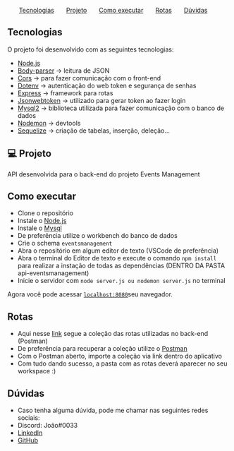 <p align="center">
  <a href="#-tecnologias">Tecnologias</a>&nbsp;&nbsp;&nbsp;&nbsp;&nbsp;&nbsp;
  <a href="#-projeto">Projeto</a>&nbsp;&nbsp;&nbsp;&nbsp;&nbsp;&nbsp;
  <a href="#-como-executar">Como executar</a>&nbsp;&nbsp;&nbsp;&nbsp;&nbsp;&nbsp;
  <a href="#-rotas">Rotas</a>&nbsp;&nbsp;&nbsp;&nbsp;&nbsp;&nbsp;
  <a href="#-duvidas">Dúvidas</a>&nbsp;&nbsp;&nbsp;&nbsp;&nbsp;&nbsp;
</p>

##  Tecnologias
O projeto foi desenvolvido com as seguintes tecnologias:
- [Node.js](https://nodejs.org/en/)
- [Body-parser](https://www.npmjs.com/package/body-parser) -> leitura de JSON
- [Cors](https://developer.mozilla.org/en-US/docs/Web/HTTP/CORS) -> para fazer comunicação com o front-end
- [Dotenv](https://www.npmjs.com/package/dotenv) -> autenticação do web token e segurança de senhas
- [Express](https://expressjs.com/) -> framework para rotas
- [Jsonwebtoken](https://www.npmjs.com/package/jsonwebtoken) -> utilizado para gerar token ao fazer login
- [Mysql2](https://www.npmjs.com/package/mysql2) -> biblioteca utilizada para fazer comunicação com o banco de dados
- [Nodemon](https://www.npmjs.com/package/nodemon) -> devtools
- [Sequelize](https://sequelize.org/) -> criação de tabelas, inserção, deleção...



## 💻 Projeto
API desenvolvida para o back-end do projeto Events Management

## Como executar

- Clone o repositório
- Instale o [Node.js](https://nodejs.org/en/download/)
- Instale o [Mysql](https://www.mysql.com/)
- De preferência utilize o workbench do banco de dados
- Crie o schema `eventsmanagement`
- Abra o repositório em algum editor de texto (VSCode de preferência)
- Abra o terminal do Editor de texto e execute o comando `npm install` para realizar a instação de todas as dependências (DENTRO DA PASTA api-eventsmanagement)
- Inicie o servidor com `node server.js ou nodemon server.js` no terminal

Agora você pode acessar [`localhost:8080`](http://localhost:8080)seu navegador.

## Rotas

- Aqui nesse [link](https://www.getpostman.com/collections/670bc63f08ce9902556f) segue a coleção das rotas utilizadas no back-end (Postman)
- De preferência para recuperar a coleção utilize o [Postman](https://www.postman.com/)
- Com o Postman aberto, importe a coleção via link dentro do aplicativo
- Com tudo dando sucesso, a pasta com as rotas deverá aparecer no seu workspace :)

## Dúvidas

- Caso tenha alguma dúvida, pode me chamar nas seguintes redes sociais:
- Discord: João#0033
- [LinkedIn](https://www.linkedin.com/in/jo%C3%A3o-vitor-machado-b23a7820b/)
- [GitHub](https://github.com/joovitor12)

